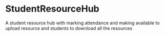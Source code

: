 # StudentResourceHub
A student resource hub with marking attendance and making available to upload resource and students to download all the resources 
